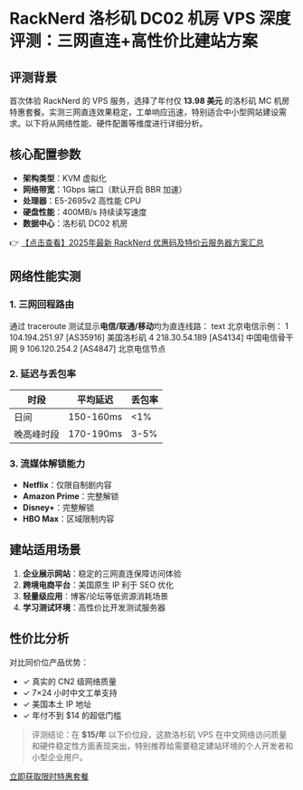# RackNerd 洛杉矶 DC02 机房 VPS 深度评测：三网直连+高性价比建站方案

## 评测背景
首次体验 RackNerd 的 VPS 服务，选择了年付仅 **13.98 美元** 的洛杉矶 MC 机房特惠套餐。实测三网直连效果稳定，工单响应迅速，特别适合中小型网站建设需求。以下将从网络性能、硬件配置等维度进行详细分析。

## 核心配置参数
- **架构类型**：KVM 虚拟化
- **网络带宽**：1Gbps 端口（默认开启 BBR 加速）
- **处理器**：E5-2695v2 高性能 CPU
- **硬盘性能**：400MB/s 持续读写速度
- **数据中心**：洛杉矶 DC02 机房

👉 [【点击查看】2025年最新 RackNerd 优惠码及特价云服务器方案汇总](https://bit.ly/Rack_Nerd)

## 网络性能实测
### 1. 三网回程路由
通过 traceroute 测试显示**电信/联通/移动**均为直连线路：
text
北京电信示例：
1  104.194.251.97 [AS35916] 美国洛杉矶
4  218.30.54.189 [AS4134] 中国电信骨干网
9  106.120.254.2 [AS4847] 北京电信节点

### 2. 延迟与丢包率
| 时段       | 平均延迟 | 丢包率 |
|------------|----------|--------|
| 日间       | 150-160ms | <1%    |
| 晚高峰时段 | 170-190ms | 3-5%   |

### 3. 流媒体解锁能力
- **Netflix**：仅限自制剧内容
- **Amazon Prime**：完整解锁
- **Disney+**：完整解锁
- **HBO Max**：区域限制内容

## 建站适用场景
1. **企业展示网站**：稳定的三网直连保障访问体验
2. **跨境电商平台**：美国原生 IP 利于 SEO 优化
3. **轻量级应用**：博客/论坛等低资源消耗场景
4. **学习测试环境**：高性价比开发测试服务器

## 性价比分析
对比同价位产品优势：
- ✓ 真实的 CN2 级网络质量
- ✓ 7×24 小时中文工单支持
- ✓ 美国本土 IP 地址
- ✓ 年付不到 $14 的超低门槛

> 评测结论：在 **$15/年** 以下价位段，这款洛杉矶 VPS 在中文网络访问质量和硬件稳定性方面表现突出，特别推荐给需要稳定建站环境的个人开发者和小型企业用户。

[立即获取限时特惠套餐](https://bit.ly/Rack_Nerd)